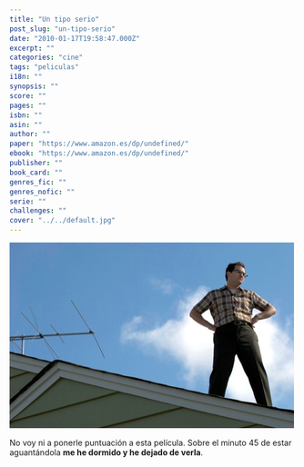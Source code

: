 ```yaml
---
title: "Un tipo serio"
post_slug: "un-tipo-serio"
date: "2010-01-17T19:58:47.000Z"
excerpt: ""
categories: "cine"
tags: "peliculas"
i18n: ""
synopsis: ""
score: ""
pages: ""
isbn: ""
asin: ""
author: ""
paper: "https://www.amazon.es/dp/undefined/"
ebook: "https://www.amazon.es/dp/undefined/"
publisher: ""
book_card: ""
genres_fic: ""
genres_nofic: ""
serie: ""
challenges: ""
cover: "../../default.jpg"
---
```


![](images/un-tipo-serio.jpg "un tipo serio")

No voy ni a ponerle puntuación a esta película. Sobre el minuto 45 de estar aguantándola **me he dormido y he dejado de verla**.
